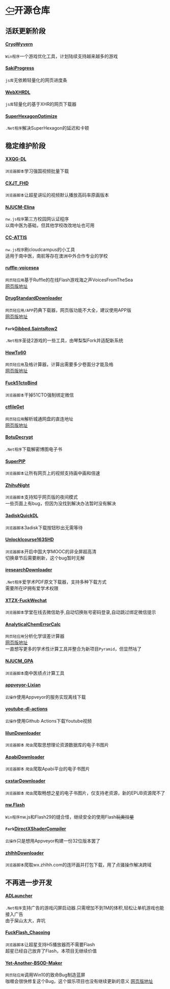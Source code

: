 # [⇦][]开源仓库  
## 活跃更新阶段  
#### [CryoWyvern](https://github.com/qinlili23333/CryoWyvern)  
`Win程序`一个游戏优化工具，计划陆续支持越来越多的游戏  
#### [SakiProgress](https://github.com/qinlili23333/SakiProgress)  
`js库`无依赖轻量化的网页进度条  
#### [WebXHRDL](https://github.com/qinlili23333/WebXHRDL)  
`js库`轻量化的基于XHR的网页下载器  
#### [SuperHexagonOptimize](https://github.com/qinlili23333/SuperHexagonOptimize)  
`.Net程序`解决SuperHexagon的延迟和卡顿  

  

## 稳定维护阶段  
#### [XXQG-DL](https://github.com/qinlili23333/XXQG-DL)  
`浏览器脚本`学习强国视频批量下载  
#### [CXJT_FHD](https://github.com/qinlili23333/CXJT_FHD)  
`浏览器脚本`让超星讲坛的视频默认播放高码率原画版本  
#### [NJUCM-Elina](https://github.com/qinlili23333/NJUCM-Elina)  
`nw.js程序`第三方校园网认证程序  
以南中医为基础，但其他学校改改地址也可用  
#### [CC-ATTIS](https://github.com/qinlili23333/CC-ATTIS)  
`nw.js程序`刷cloudcampus的小工具  
适用于南中医，南航等存在澳洲中外合作专业的学校  
#### [ruffle-voicesea](https://github.com/qinlili23333/ruffle-voicesea)  
`网页轻应用`基于Ruffle的在线Flash游戏海之声VoicesFromTheSea  
[网页版地址](https://voicesea.qinlili.bid)  
#### [DrugStandardDownloader](https://github.com/qinlili23333/DrugStandardDownloader)  
`网页轻应用/APP`药典下载器，网页版功能不大全，建议使用APP版  
[网页版地址](https://drug.qinlili.bid)  
#### `Fork`[Gibbed.SaintsRow2](https://github.com/qinlili23333/Gibbed.SaintsRow2)  
`.Net程序`圣徒2游戏的一些工具，由琴梨梨Fork并适配新系统  
#### [HowTo60](https://github.com/qinlili23333/HowTo60)  
`网页轻应用`及格计算器，计算出需要多少卷面分才能及格  
[网页版地址](https://60.qinlili.bid)  
#### [Fuck51ctoBind](https://github.com/qinlili23333/Fuck51ctoBind)  
`浏览器脚本`干掉51CTO强制绑定微信  
#### [ctfileGet](https://github.com/qinlili23333/ctfileGet)  
`网页轻应用`解析城通网盘的直连地址  
[网页版地址](https://ctfile.qinlili.bid)  
#### [BotuDecrypt](https://github.com/qinlili23333/BotuDecrypt)  
`.Net程序`下载解密博图电子书  
#### [SuperPIP](https://github.com/qinlili23333/SuperPIP)  
`浏览器脚本`让所有网页上的视频支持画中画和倍速  
#### [ZhihuNight](https://github.com/qinlili23333/ZhihuNight)  
`浏览器脚本`支持知乎网页版的夜间模式  
一些页面上有bug，但因为没找到解决办法暂时没有解决  
#### [3adiskQuickDL](https://github.com/qinlili23333/3adiskQuickDL)  
`浏览器脚本`3adisk下载按钮秒出无需等待  
#### [UnlockIcourse163SHD](https://github.com/qinlili23333/UnlockIcourse163SHD)  
`浏览器脚本`开启中国大学MOOC的非全屏超高清  
切换章节后需要刷新，这个bug暂时无解  
#### [iresearchDownloader](https://github.com/qinlili23333/iresearchDownloader)  
`.Net程序`爱学术PDF原文下载器，支持多种下载方式  
需要所在IP拥有爱学术权限  
#### [XTZX-FuckWechat](https://github.com/qinlili23333/XTZX-FuckWechat)  
`浏览器脚本`学堂在线去微信助手,自动切换账号密码登录,自动跳过绑定微信提示  
#### [AnalyticalChemErrorCalc](https://github.com/qinlili23333/AnalyticalChemErrorCalc)  
`网页轻应用`分析化学误差计算器  
[网页版地址](https://acc.qinlili.bid)  
一直想写更多的学术性计算工具并整合为新项目`Pyramid`，但显然咕了  
#### [NJUCM_GPA](https://github.com/qinlili23333/NJUCM_GPA)  
`浏览器脚本`南中医绩点计算工具  
#### [appveyor-Lixian](https://github.com/qinlili23333/appveyor-Lixian)  
`云操作`使用Appveyor的服务实现离线下载  
#### [youtube-dl-actions](https://github.com/qinlili23333/youtube-dl-actions)  
`云操作`使用Github Actions下载Youtube视频  
#### [lilunDownloader](https://github.com/qinlili23333/lilunDownloader)  
`浏览器脚本` `爬虫`爬取思想理论资源数据库的电子书图片  
#### [ApabiDownloader](https://github.com/qinlili23333/ApabiDownloader)  
`浏览器脚本` `爬虫`爬取Apabi平台的电子书图片  
#### [cxstarDownloader](https://github.com/qinlili23333/)  
`浏览器脚本` `爬虫`爬取畅想之星的电子书图片，仅支持老资源，新的EPUB资源爬不了  
#### [nw.Flash](https://github.com/qinlili23333/)  
`Win程序`nw.js和Flash29的缝合怪，继续安全的使用Flash~~玩奥拉星~~  
#### `Fork`[DirectXShaderCompiler](https://github.com/qinlili23333/DirectXShaderCompiler)  
`云操作`只是想用Appveyor构建一份32位版本罢了  
#### [zhlhhDownloader](https://github.com/qinlili23333/zhlhhDownloader)  
`浏览器脚本`爬取wx.zhlhh.com的连环画并打包下载，用了点骚操作解决跨域  

## 不再进一步开发  
#### [ADLauncher](https://github.com/qinlili23333/ADLauncher)  
`.Net程序`支持广告的游戏闪屏启动器.只需增加不到1M的体积,轻松让单机游戏也能接入广告  
由于屎山太大，弃坑  
#### [FuckFlash_Chaoxing](https://github.com/qinlili23333/FuckFlash_Chaoxing)  
`浏览器脚本`让超星支持H5播放器而不需要Flash  
超星已经自己放弃了Flash，本项目无继续价值  
#### [Yet-Another-BSOD-Maker](https://github.com/qinlili23333/Yet-Another-BSOD-Maker)  
`网页轻应用`调用Win10的致命Bug制造蓝屏  
咖喱会很快修复这个Bug，这个娱乐项目也没有继续更新的意义
[网页版地址](https://bsod.qinlili.bid)  



[⇦]: README.md

